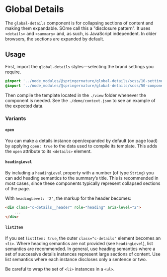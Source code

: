 # Global Details

The `global-details` component is for collapsing sections of content and making them expandable. SOme call this a "disclosure pattern". It uses `<details>` and `<summary>` and, as such, is JavaScript independent. In older browsers, the sections are expanded by default.

## Usage

First, import the `global-details` styles—selecting the brand settings you require.

```scss
@import '../node_modules/@springernature/global-details/scss/10-settings/default';
@import '../node_modules/@springernature/global-details/scss/50-components/details';
```

Then compile the template located in the `./view` folder whenever the component is needed. See the `./demo/context.json` to see an example of the expected data.

### Variants

#### `open`

You can make a details instance open/expanded by default (on page load) by applying `open: true` to the data used to compile its template. This adds the `open` attribute to its `<details>` element.

#### `headingLevel`

By including a `headingLevel` property with a number (of type `String`) you can add heading semantics to the summary’s title. This is recommended in most cases, since these components typically represent collapsed sections of the page.

With `headingLevel: '2'`, the markup for the header becomes:

```html
<div class="c-details__header" role="heading" aria-level="2">
    ...
</div>
```

#### `listItem`

If you set `listItem: true`, the outer `class="c-details"` element becomes an `<li>`. Where heading semantics are not provided (see `headingLevel`), list semantics are recommended. In general, use heading semantics where a set of successive details instances represent large sections of content. Use list semantics where each instance discloses only a sentence or two. 

Be careful to wrap the set of `<li>` instances in a `<ul>`.
